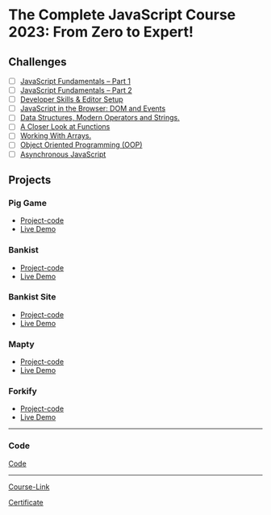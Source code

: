 # The Complete JavaScript Course 2023: From Zero to Expert!

## Challenges

- [ ] [JavaScript Fundamentals – Part 1 ](./Challenges/JavaScript%20Fundamentals%20%E2%80%93%20Part%201/)
- [ ] [JavaScript Fundamentals – Part 2]()
- [ ] [Developer Skills & Editor Setup ]()
- [ ] [JavaScript in the Browser: DOM and Events]()
- [ ] [Data Structures, Modern Operators and Strings.]()
- [ ] [A Closer Look at Functions]()
- [ ] [Working With Arrays.]()
- [ ] [Object Oriented Programming (OOP)]()
- [ ] [Asynchronous JavaScript]()

## Projects

### Pig Game

- [Project-code]()
- [Live Demo]()

### Bankist

- [Project-code]()
- [Live Demo]()

### Bankist Site

- [Project-code]()
- [Live Demo]()

### Mapty

- [Project-code]()
- [Live Demo]()

### Forkify

- [Project-code]()
- [Live Demo]()

---

### Code

[Code](Code)

---

[Course-Link]()<br>

[Certificate]()
<img src='' />
